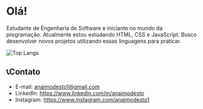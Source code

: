 # Olá!

Estudante de Engenharia de Software e iniciante no mundo da programação. Atualmente estou estudando HTML, CSS e JavaScript. Busco desenvolver novos projetos utilizando essas linguagens para praticar.

![Top Langs](https://github-readme-stats.vercel.app/api/top-langs/?username=anajmodesto&layout=compact)

## 📞Contato

- E-mail: anajmodesto1@gmail.com
- LinkedIn: https://www.linkedin.com/in/anajmodesto
- Instagram: https://www.instagram.com/anajmodesto1
